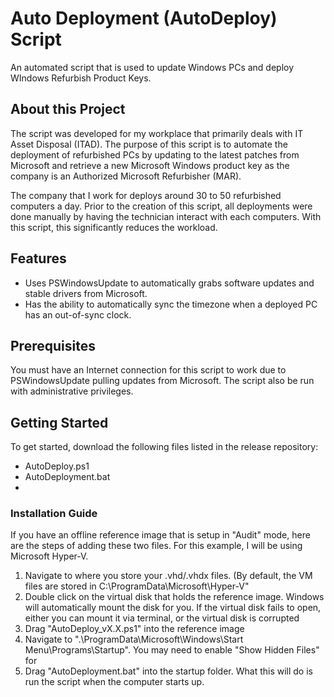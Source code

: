 <!-- Project Name and Description-->
# Auto Deployment (AutoDeploy) Script
<!-- Brief Description -->
An automated script that is used to update Windows PCs and deploy WIndows Refurbish Product Keys.

<!-- About this Project -->
## About this Project
The script was developed for my workplace that primarily deals with IT Asset Disposal (ITAD). The purpose of this script is to automate the deployment of refurbished PCs by updating to the latest patches from Microsoft and retrieve a new Microsoft Windows product key as the company is an Authorized Microsoft Refurbisher (MAR). 

The company that I work for deploys around 30 to 50 refurbished computers a day. Prior to the creation of this script, all deployments were done manually by having the technician interact with each computers. With this script, this significantly reduces the workload.

<!-- Features -->
## Features
- Uses PSWindowsUpdate to automatically grabs software updates and stable drivers from Microsoft.
- Has the ability to automatically sync the timezone when a deployed PC has an out-of-sync clock.
<!-- Prerequisites -->
## Prerequisites
You must have an Internet connection for this script to work due to PSWindowsUpdate pulling updates from Microsoft. The script also be run with administrative privileges.
<!-- Getting Started -->
## Getting Started
To get started, download the following files listed in the release repository:

- AutoDeploy.ps1
- AutoDeployment.bat
- 
<!-- Installation Guide -->
### Installation Guide
If you have an offline reference image that is setup in "Audit" mode, here are the steps of adding these two files. For this example, I will be using Microsoft Hyper-V.
1. Navigate to where you store your .vhd/.vhdx files. (By default, the VM files are stored in C:\ProgramData\Microsoft\Hyper-V"
2. Double click on the virtual disk that holds the reference image. Windows will automatically mount the disk for you. If the virtual disk fails to open, either you can mount it via terminal, or the virtual disk is corrupted
3. Drag "AutoDeploy_vX.X.ps1" into the reference image
4. Navigate to ".\ProgramData\Microsoft\Windows\Start Menu\Programs\Startup". You may need to enable "Show Hidden Files" for 
5. Drag "AutoDeployment.bat" into the startup folder. What this will do is run the script when the computer starts up.
